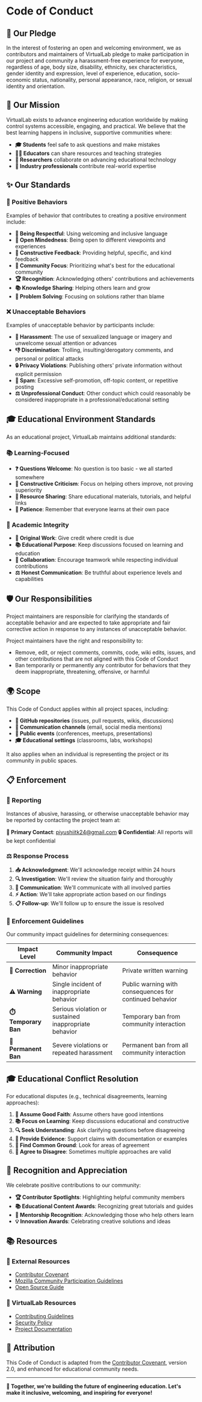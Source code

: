 # Code of Conduct

## 🌟 Our Pledge

In the interest of fostering an open and welcoming environment, we as contributors and maintainers of VirtualLab pledge to make participation in our project and community a harassment-free experience for everyone, regardless of age, body size, disability, ethnicity, sex characteristics, gender identity and expression, level of experience, education, socio-economic status, nationality, personal appearance, race, religion, or sexual identity and orientation.

## 🎯 Our Mission

VirtualLab exists to advance engineering education worldwide by making control systems accessible, engaging, and practical. We believe that the best learning happens in inclusive, supportive communities where:

- **🎓 Students** feel safe to ask questions and make mistakes
- **👩‍🏫 Educators** can share resources and teaching strategies  
- **🔬 Researchers** collaborate on advancing educational technology
- **💼 Industry professionals** contribute real-world expertise

## ✨ Our Standards

### 🌈 Positive Behaviors
Examples of behavior that contributes to creating a positive environment include:

- **🤝 Being Respectful**: Using welcoming and inclusive language
- **💭 Open Mindedness**: Being open to different viewpoints and experiences
- **🎯 Constructive Feedback**: Providing helpful, specific, and kind feedback
- **🤲 Community Focus**: Prioritizing what's best for the educational community
- **🏆 Recognition**: Acknowledging others' contributions and achievements
- **📚 Knowledge Sharing**: Helping others learn and grow
- **🔧 Problem Solving**: Focusing on solutions rather than blame

### ❌ Unacceptable Behaviors
Examples of unacceptable behavior by participants include:

- **🚫 Harassment**: The use of sexualized language or imagery and unwelcome sexual attention or advances
- **👎 Discrimination**: Trolling, insulting/derogatory comments, and personal or political attacks
- **🔒 Privacy Violations**: Publishing others' private information without explicit permission
- **📧 Spam**: Excessive self-promotion, off-topic content, or repetitive posting
- **⚖️ Unprofessional Conduct**: Other conduct which could reasonably be considered inappropriate in a professional/educational setting

## 🎓 Educational Environment Standards

As an educational project, VirtualLab maintains additional standards:

### 📚 Learning-Focused
- **❓ Questions Welcome**: No question is too basic - we all started somewhere
- **🎯 Constructive Criticism**: Focus on helping others improve, not proving superiority
- **📖 Resource Sharing**: Share educational materials, tutorials, and helpful links
- **🔄 Patience**: Remember that everyone learns at their own pace

### 🏫 Academic Integrity
- **💯 Original Work**: Give credit where credit is due
- **📚 Educational Purpose**: Keep discussions focused on learning and education
- **🤝 Collaboration**: Encourage teamwork while respecting individual contributions
- **⚖️ Honest Communication**: Be truthful about experience levels and capabilities

## 🛡️ Our Responsibilities

Project maintainers are responsible for clarifying the standards of acceptable behavior and are expected to take appropriate and fair corrective action in response to any instances of unacceptable behavior.

Project maintainers have the right and responsibility to:
- Remove, edit, or reject comments, commits, code, wiki edits, issues, and other contributions that are not aligned with this Code of Conduct
- Ban temporarily or permanently any contributor for behaviors that they deem inappropriate, threatening, offensive, or harmful

## 🌍 Scope

This Code of Conduct applies within all project spaces, including:
- **📝 GitHub repositories** (issues, pull requests, wikis, discussions)
- **💬 Communication channels** (email, social media mentions)
- **🎪 Public events** (conferences, meetups, presentations)
- **🎓 Educational settings** (classrooms, labs, workshops)

It also applies when an individual is representing the project or its community in public spaces.

## 📋 Enforcement

### 🚨 Reporting
Instances of abusive, harassing, or otherwise unacceptable behavior may be reported by contacting the project team at:

**📧 Primary Contact**: piyushiitk24@gmail.com
**🔒 Confidential**: All reports will be kept confidential

### ⚖️ Response Process
1. **📥 Acknowledgment**: We'll acknowledge receipt within 24 hours
2. **🔍 Investigation**: We'll review the situation fairly and thoroughly  
3. **💬 Communication**: We'll communicate with all involved parties
4. **⚡ Action**: We'll take appropriate action based on our findings
5. **📋 Follow-up**: We'll follow up to ensure the issue is resolved

### 🎯 Enforcement Guidelines
Our community impact guidelines for determining consequences:

| Impact Level | Community Impact | Consequence |
|-------------|------------------|-------------|
| **📝 Correction** | Minor inappropriate behavior | Private written warning |
| **⚠️ Warning** | Single incident of inappropriate behavior | Public warning with consequences for continued behavior |
| **⏱️ Temporary Ban** | Serious violation or sustained inappropriate behavior | Temporary ban from community interaction |
| **🚫 Permanent Ban** | Severe violations or repeated harassment | Permanent ban from all community interaction |

## 🎓 Educational Conflict Resolution

For educational disputes (e.g., technical disagreements, learning approaches):

1. **💭 Assume Good Faith**: Assume others have good intentions
2. **📚 Focus on Learning**: Keep discussions educational and constructive
3. **🔍 Seek Understanding**: Ask clarifying questions before disagreeing
4. **📖 Provide Evidence**: Support claims with documentation or examples
5. **🤝 Find Common Ground**: Look for areas of agreement
6. **🎯 Agree to Disagree**: Sometimes multiple approaches are valid

## 🌟 Recognition and Appreciation

We celebrate positive contributions to our community:

- **🏆 Contributor Spotlights**: Highlighting helpful community members
- **📚 Educational Content Awards**: Recognizing great tutorials and guides
- **🤝 Mentorship Recognition**: Acknowledging those who help others learn
- **💡 Innovation Awards**: Celebrating creative solutions and ideas

## 📚 Resources

### 🔗 External Resources
- [Contributor Covenant](https://www.contributor-covenant.org/version/2/0/code_of_conduct.html)
- [Mozilla Community Participation Guidelines](https://www.mozilla.org/en-US/about/governance/policies/participation/)
- [Open Source Guide](https://opensource.guide/code-of-conduct/)

### 📖 VirtualLab Resources  
- [Contributing Guidelines](CONTRIBUTING.md)
- [Security Policy](SECURITY.md)
- [Project Documentation](README.md)

## 🤝 Attribution

This Code of Conduct is adapted from the [Contributor Covenant](https://www.contributor-covenant.org), version 2.0, and enhanced for educational community needs.

---

**🌟 Together, we're building the future of engineering education. Let's make it inclusive, welcoming, and inspiring for everyone!**
